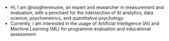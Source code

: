 - Hi, I am @raoghenerume, an expert and researcher in measurement and evaluation, with a penchant for the intersection of AI analytics, data science, psychometrics, and quantitative psychology.
- Currently, I am interested in the usage of Artificial Intelligence (AI) and Machine Learning (ML) for programme evaluation and educational assessment.

<!---
raoghenerume/raoghenerume is a ✨ special ✨ repository because its `README.md` (this file) appears on your GitHub profile.
You can click the Preview link to take a look at your changes.
--->
